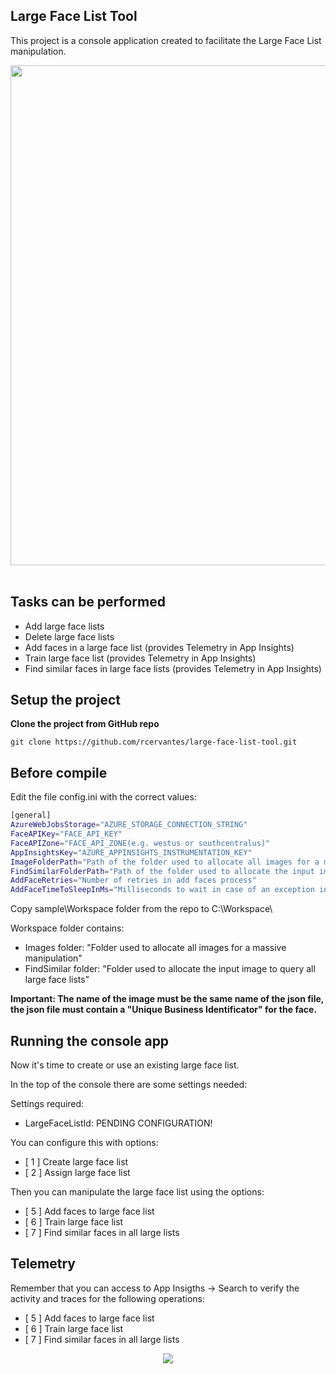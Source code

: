 ## Large Face List Tool

This project is a console application created to facilitate the Large Face List manipulation.

<div style="text-align:center">
    <img src="https://github.com/robece/large-face-list-tool/blob/master/images/large-face-list-tool-console.png?raw=true" width="800" />
</div>
<br/>

## Tasks can be performed

- Add large face lists
- Delete large face lists
- Add faces in a large face list (provides Telemetry in App Insights)
- Train large face list (provides Telemetry in App Insights)
- Find similar faces in large face lists (provides Telemetry in App Insights)

## Setup the project

**Clone the project from GitHub repo**

`git clone https://github.com/rcervantes/large-face-list-tool.git`

## Before compile

Edit the file config.ini with the correct values:

```bash
[general]
AzureWebJobsStorage="AZURE_STORAGE_CONNECTION_STRING"
FaceAPIKey="FACE_API_KEY"
FaceAPIZone="FACE_API_ZONE(e.g. westus or southcentralus)"
AppInsightsKey="AZURE_APPINSIGHTS_INSTRUMENTATION_KEY"
ImageFolderPath="Path of the folder used to allocate all images for a massive manipulation"
FindSimilarFolderPath="Path of the folder used to allocate the input image to query all large face lists"
AddFaceRetries="Number of retries in add faces process"
AddFaceTimeToSleepInMs="Milliseconds to wait in case of an exception in add faces process"
```

Copy sample\Workspace folder from the repo to C:\Workspace\

Workspace folder contains:

- Images folder: "Folder used to allocate all images for a massive manipulation"
- FindSimilar folder: "Folder used to allocate the input image to query all large face lists"

**Important: The name of the image must be the same name of the json file, the json file must contain a "Unique Business Identificator" for the face.**

## Running the console app

Now it's time to create or use an existing large face list.

In the top of the console there are some settings needed:

Settings required:
- LargeFaceListId: PENDING CONFIGURATION!

You can configure this with options:

- [ 1 ] Create large face list
- [ 2 ] Assign large face list

Then you can manipulate the large face list using the options: 

- [ 5 ] Add faces to large face list
- [ 6 ] Train large face list
- [ 7 ] Find similar faces in all large lists

## Telemetry

Remember that you can access to App Insigths -> Search to verify the activity and traces for the following operations:

- [ 5 ] Add faces to large face list
- [ 6 ] Train large face list
- [ 7 ] Find similar faces in all large lists

<div style="text-align:center">
    <img src="https://github.com/robece/large-face-list-tool/blob/master/images/large-face-list-tool-telemetry.png?raw=true" />
</div>
<br/>